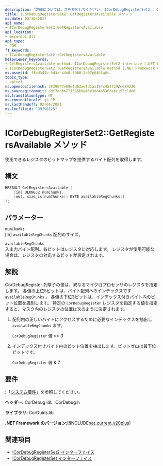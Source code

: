 ```yaml
---
description: '詳細については、次を参照してください: ICorDebugRegisterSet2:: GetRegistersAvailable メソッド'
title: ICorDebugRegisterSet2::GetRegistersAvailable メソッド
ms.date: 03/30/2017
api_name:
- ICorDebugRegisterSet2.GetRegistersAvailable
api_location:
- mscordbi.dll
api_type:
- COM
f1_keywords:
- ICorDebugRegisterSet2::GetRegistersAvailable
helpviewer_keywords:
- GetRegistersAvailable method, ICorDebugRegisterSet2 interface [.NET Framework debugging]
- ICorDebugRegisterSet2::GetRegistersAvailable method [.NET Framework debugging]
ms.assetid: f3ed344b-0d3a-44e8-8000-2a97e0805a2c
topic_type:
- apiref
ms.openlocfilehash: 3839647e69efd63aefd1aa154c457f292e684336
ms.sourcegitcommit: ddf7edb67715a5b9a45e3dd44536dabc153c1de0
ms.translationtype: MT
ms.contentlocale: ja-JP
ms.lasthandoff: 02/06/2021
ms.locfileid: "99790725"
---
```

# <a name="icordebugregisterset2getregistersavailable-method"></a>ICorDebugRegisterSet2::GetRegistersAvailable メソッド

使用できるレジスタのビットマップを提供するバイト配列を取得します。  
  
## <a name="syntax"></a>構文  
  
```cpp  
HRESULT GetRegistersAvailable (  
    [in] ULONG32 numChunks,  
    [out, size_is(numChunks)] BYTE availableRegChunks[]  
);  
```  
  
## <a name="parameters"></a>パラメーター  

 `numChunks`  
 [in] `availableRegChunks` 配列のサイズ。  
  
 `availableRegChunks`  
 入出力バイト配列。各ビットはレジスタに対応します。 レジスタが使用可能な場合は、レジスタの対応するビットが設定されます。  
  
## <a name="remarks"></a>解説  

 CorDebugRegister 列挙子の値は、異なるマイクロプロセッサのレジスタを指定します。 各値の上位5ビットは、バイト配列へのインデックスです `availableRegChunks` 。 各値の下位3ビットは、インデックス付きバイト内のビット位置を識別します。 特定の `CorDebugRegister` レジスタを指定する値を指定すると、マスク内のレジスタの位置は次のように決定されます。  
  
1. 配列内の正しいバイトにアクセスするために必要なインデックスを抽出し `availableRegChunks` ます。  
  
     `CorDebugRegister` 値 >> 3  
  
2. インデックス付きバイト内のビット位置を抽出します。ビットゼロは最下位ビットです。  
  
     `CorDebugRegister` 値 & 7  
  
## <a name="requirements"></a>要件  

 **:**「[システム要件](../../get-started/system-requirements.md)」を参照してください。  
  
 **ヘッダー:** CorDebug.idl、CorDebug.h  
  
 **ライブラリ:** CorGuids.lib  
  
 **.NET Framework のバージョン:**[!INCLUDE[net_current_v20plus](../../../../includes/net-current-v20plus-md.md)]  
  
## <a name="see-also"></a>関連項目

- [ICorDebugRegisterSet2 インターフェイス](icordebugregisterset2-interface.md)
- [ICorDebugRegisterSet インターフェイス](icordebugregisterset-interface.md)
